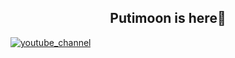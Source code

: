 <h2 align="center">Putimoon is here🥷</h2>

<a href="https://youtube.com/@Putimoon?si=YwmkBwIp7D-Z0e9J" align="center">
  <img src="https://github.com/putimoon/putimoon/blob/main/image/youtube.png" alt="youtube_channel">
</a>